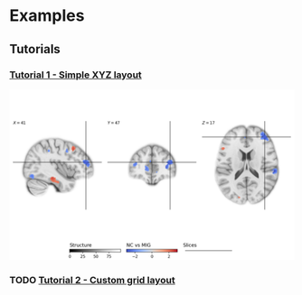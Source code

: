 # Examples

## Tutorials

### [Tutorial 1 - Simple XYZ layout](https://github.com/cmi-dair/mrirage/blob/master/examples/tutorial_1/README.md)

![](./tutorial_1/fig_6.png)

### TODO [Tutorial 2 - Custom grid layout](https://github.com/cmi-dair/mrirage/blob/master/examples/tutorial_1/README.md)
